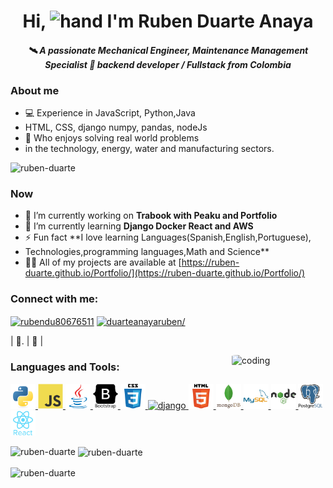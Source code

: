 <h1 align="center"> Hi,<span> <img src="https://user-images.githubusercontent.com/18350557/176309783-0785949b-9127-417c-8b55-ab5a4333674e.gif" width="20" alt="hand">  </span> I'm Ruben Duarte Anaya </h1>
<h4 align="center"><em> 🛰 A passionate Mechanical Engineer, Maintenance Management Specialist 🚀 backend developer / Fullstack from Colombia </em> </h4> 

### About me
                 
- 💻 Experience in JavaScript, Python,Java 
- HTML, CSS, django numpy, pandas, nodeJs 
- 🎨 Who enjoys solving real world problems
- in the technology, energy, water and manufacturing sectors.

<p align="left"> <img src="https://komarev.com/ghpvc/?username=ruben-duarte&label=Profile%20views&color=0e75b6&style=flat" alt="ruben-duarte" /> </p>

### Now

- 🔭 I’m currently working on **Trabook with Peaku and Portfolio**
- 🌱 I’m currently learning **Django Docker React and AWS**
- ⚡ Fun fact **I love learning Languages(Spanish,English,Portuguese),
- Technologies,programming languages,Math and Science**
- 👨‍💻 All of my projects are available at [https://ruben-duarte.github.io/Portfolio/](https://ruben-duarte.github.io/Portfolio/)

<h3 align="left">Connect with me:</h3>
<p align="left">
<a href="https://twitter.com/rubendu80676511" target="blank"><img align="center" src="https://raw.githubusercontent.com/rahuldkjain/github-profile-readme-generator/master/src/images/icons/Social/twitter.svg" alt="rubendu80676511" height="30" width="40" /></a>
<a href="https://linkedin.com/in/duarteanayaruben/" target="blank"><img align="center" src="https://raw.githubusercontent.com/rahuldkjain/github-profile-readme-generator/master/src/images/icons/Social/linked-in-alt.svg" alt="duarteanayaruben/" height="30" width="40" /></a>
</p>

|    🍜.   |    🍣     |   

<img align="right" style="border-radius: 10%" width="150" src="https://media0.giphy.com/media/v1.Y2lkPTc5MGI3NjExNzJlOWQ1NTJlYmZiYThlNWRhZDFiZjEzZGQ1NWQ2N2RmMWRkZWUwMiZjdD1n/qgQUggAC3Pfv687qPC/giphy.gif" alt="coding">

<h3 align="left">Languages and Tools:</h3>
<p align="left"><a href="https://www.python.org" target="_blank" rel="noreferrer"> <img src="https://raw.githubusercontent.com/devicons/devicon/master/icons/python/python-original.svg" alt="python" width="40" height="40"/> </a> <a href="https://developer.mozilla.org/en-US/docs/Web/JavaScript" target="_blank" rel="noreferrer"> <img src="https://raw.githubusercontent.com/devicons/devicon/master/icons/javascript/javascript-original.svg" alt="javascript" width="40" height="40"/> </a> <a href="https://www.java.com" target="_blank" rel="noreferrer"> <img src="https://raw.githubusercontent.com/devicons/devicon/master/icons/java/java-original.svg" alt="java" width="40" height="40"/> </a> <a href="https://getbootstrap.com" target="_blank" rel="noreferrer"> <img src="https://raw.githubusercontent.com/devicons/devicon/master/icons/bootstrap/bootstrap-plain-wordmark.svg" alt="bootstrap" width="40" height="40"/> </a> <a href="https://www.w3schools.com/css/" target="_blank" rel="noreferrer"> <img src="https://raw.githubusercontent.com/devicons/devicon/master/icons/css3/css3-original-wordmark.svg" alt="css3" width="40" height="40"/> </a> <a href="https://www.djangoproject.com/" target="_blank" rel="noreferrer"> <img src="https://cdn.worldvectorlogo.com/logos/django.svg" alt="django" width="40" height="40"/> </a> <a href="https://www.w3.org/html/" target="_blank" rel="noreferrer"> <img src="https://raw.githubusercontent.com/devicons/devicon/master/icons/html5/html5-original-wordmark.svg" alt="html5" width="40" height="40"/> </a>  <a href="https://www.mongodb.com/" target="_blank" rel="noreferrer"> <img src="https://raw.githubusercontent.com/devicons/devicon/master/icons/mongodb/mongodb-original-wordmark.svg" alt="mongodb" width="40" height="40"/> </a> <a href="https://www.mysql.com/" target="_blank" rel="noreferrer"> <img src="https://raw.githubusercontent.com/devicons/devicon/master/icons/mysql/mysql-original-wordmark.svg" alt="mysql" width="40" height="40"/> </a> <a href="https://nodejs.org" target="_blank" rel="noreferrer"> <img src="https://raw.githubusercontent.com/devicons/devicon/master/icons/nodejs/nodejs-original-wordmark.svg" alt="nodejs" width="40" height="40"/> </a> <a href="https://www.postgresql.org" target="_blank" rel="noreferrer"> <img src="https://raw.githubusercontent.com/devicons/devicon/master/icons/postgresql/postgresql-original-wordmark.svg" alt="postgresql" width="40" height="40"/> </a>  <a href="https://reactjs.org/" target="_blank" rel="noreferrer"> <img src="https://raw.githubusercontent.com/devicons/devicon/master/icons/react/react-original-wordmark.svg" alt="react" width="40" height="40"/> </a> </p>

<p><img align="left" src="https://github-readme-stats.vercel.app/api/top-langs?username=ruben-duarte&show_icons=true&locale=en&layout=compact" alt="ruben-duarte" /></p>

<p>&nbsp;<img align="center" src="https://github-readme-stats.vercel.app/api?username=ruben-duarte&show_icons=true&locale=en" alt="ruben-duarte" /></p>

<p><img align="center" src="https://github-readme-streak-stats.herokuapp.com/?user=ruben-duarte&" alt="ruben-duarte" /></p>
